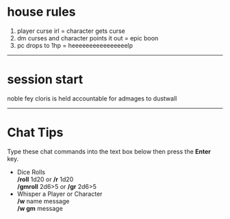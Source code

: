 # house rules
1. player curse irl = character gets curse
2. dm curses and character points it out = epic boon
3. pc drops to 1hp = heeeeeeeeeeeeeeeelp
---
# session start
noble fey cloris is held accountable for admages to dustwall

---
# Chat Tips

Type these chat commands into the text box below then press the **Enter** key.

- Dice Rolls  
    **/roll** 1d20 or **/r** 1d20  
    **/gmroll** 2d6>5 or **/gr** 2d6>5
- Whisper a Player or Character  
    **/w** name message  
    **/w gm** message